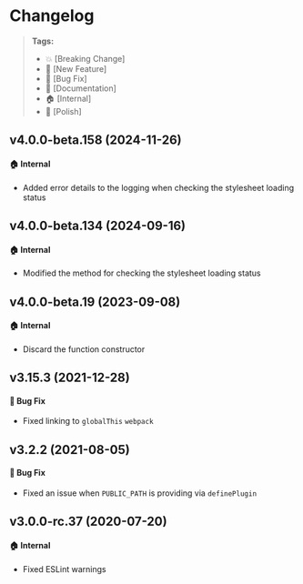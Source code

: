 Changelog
=========

> **Tags:**
> - :boom:       [Breaking Change]
> - :rocket:     [New Feature]
> - :bug:        [Bug Fix]
> - :memo:       [Documentation]
> - :house:      [Internal]
> - :nail_care:  [Polish]

## v4.0.0-beta.158 (2024-11-26)

#### :house: Internal

* Added error details to the logging when checking the stylesheet loading status

## v4.0.0-beta.134 (2024-09-16)

#### :house: Internal

* Modified the method for checking the stylesheet loading status

## v4.0.0-beta.19 (2023-09-08)

#### :house: Internal

* Discard the function constructor

## v3.15.3 (2021-12-28)

#### :bug: Bug Fix

* Fixed linking to `globalThis` `webpack`

## v3.2.2 (2021-08-05)

#### :bug: Bug Fix

* Fixed an issue when `PUBLIC_PATH` is providing via `definePlugin`

## v3.0.0-rc.37 (2020-07-20)

#### :house: Internal

* Fixed ESLint warnings
